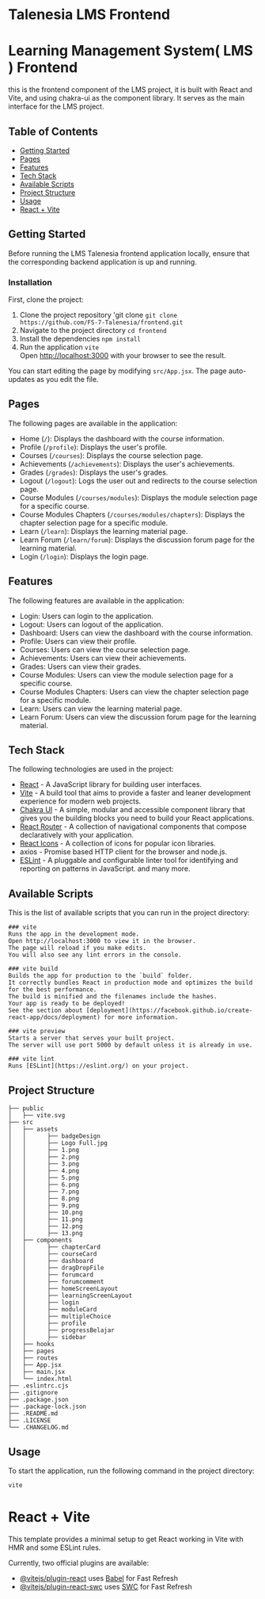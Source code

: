 # Talenesia LMS Frontend

# Learning Management System( LMS ) Frontend

this is the frontend component of the LMS project, it is built with React and Vite, and using chakra-ui as the component library. It serves as the main interface for the LMS project.

## Table of Contents
- [Getting Started](#getting-started)
- [Pages](#pages)
- [Features](#features)
- [Tech Stack](#tech-stack)
- [Available Scripts](#available-scripts)
- [Project Structure](#project-structure)
- [Usage](#usage)
- [React + Vite](#react-vite)

## Getting Started
Before running the LMS Talenesia frontend application locally, ensure that the corresponding backend application is up and running.

### Installation
 First, clone the project:
 1. Clone the project repository 'git clone `git clone https://github.com/FS-7-Talenesia/frontend.git`
 2. Navigate to the project directory `cd frontend`
 3. Install the dependencies `npm install`
 4. Run the application `vite`    
Open [http://localhost:3000](http://localhost:3000) with your browser to see the result.

You can start editing the page by modifying `src/App.jsx`. The page auto-updates as you edit the file.

## Pages
The following pages are available in the application:

- Home (`/`): Displays the dashboard with the course information.
- Profile (`/profile`): Displays the user's profile.
- Courses (`/courses`): Displays the course selection page.
- Achievements (`/achievements`): Displays the user's achievements.
- Grades (`/grades`): Displays the user's grades.
- Logout (`/logout`): Logs the user out and redirects to the course selection page.
- Course Modules (`/courses/modules`): Displays the module selection page for a specific course.
- Course Modules Chapters (`/courses/modules/chapters`): Displays the chapter selection page for a specific module.
- Learn (`/learn`): Displays the learning material page.
- Learn Forum (`/learn/forum`): Displays the discussion forum page for the learning material.
- Login (`/login`): Displays the login page.

## Features 
The following features are available in the application:

- Login: Users can login to the application.
- Logout: Users can logout of the application.  
- Dashboard: Users can view the dashboard with the course information.
- Profile: Users can view their profile.
- Courses: Users can view the course selection page.
- Achievements: Users can view their achievements.
- Grades: Users can view their grades.
- Course Modules: Users can view the module selection page for a specific course.
- Course Modules Chapters: Users can view the chapter selection page for a specific module.
- Learn: Users can view the learning material page.
- Learn Forum: Users can view the discussion forum page for the learning material.  

## Tech Stack
The following technologies are used in the project:     
- [React](https://reactjs.org/) - A JavaScript library for building user interfaces.
- [Vite](https://vitejs.dev/) - A build tool that aims to provide a faster and leaner development experience for modern web projects.
- [Chakra UI](https://chakra-ui.com/) - A simple, modular and accessible component library that gives you the building blocks you need to build your React applications.
- [React Router](https://reactrouter.com/) - A collection of navigational components that compose declaratively with your application.
- [React Icons](https://react-icons.github.io/react-icons/) - A collection of icons for popular icon libraries. 
- axios - Promise based HTTP client for the browser and node.js.
- [ESLint](https://eslint.org/) - A pluggable and configurable linter tool for identifying and reporting on patterns in JavaScript.
and many more.

## Available Scripts
 This is the list of available scripts that you can run in the project directory:

```
### vite
Runs the app in the development mode.   
Open http://localhost:3000 to view it in the browser.
The page will reload if you make edits.
You will also see any lint errors in the console.

### vite build
Builds the app for production to the `build` folder.
It correctly bundles React in production mode and optimizes the build for the best performance.
The build is minified and the filenames include the hashes.
Your app is ready to be deployed!
See the section about [deployment](https://facebook.github.io/create-react-app/docs/deployment) for more information.

### vite preview  
Starts a server that serves your built project.
The server will use port 5000 by default unless it is already in use.

### vite lint
Runs [ESLint](https://eslint.org/) on your project.
```

## Project Structure

```
├── public  
│   ├── vite.svg
├── src
│   ├── assets
│   │      ├── badgeDesign
│   │      ├── Logo Full.jpg
│   │      ├── 1.png
│   │      ├── 2.png
│   │      ├── 3.png 
│   │      ├── 4.png
│   │      ├── 5.png
│   │      ├── 6.png
│   │      ├── 7.png
│   │      ├── 8.png
│   │      ├── 9.png
│   │      ├── 10.png
│   │      ├── 11.png
│   │      ├── 12.png
│   │      ├── 13.png
│   ├── components
│   │      ├── chapterCard
│   │      ├── courseCard
│   │      ├── dashboard
│   │      ├── dragDropFile
│   │      ├── forumcard
│   │      ├── forumcomment
│   │      ├── homeScreenLayout
│   │      ├── learningScreenLayout
│   │      ├── login
│   │      ├── moduleCard
│   │      ├── multipleChoice
│   │      ├── profile
│   │      ├── progressBelajar
│   │      ├── sidebar
│   ├── hooks
│   ├── pages
│   ├── routes
│   ├── App.jsx
│   ├── main.jsx
│   └── index.html
├── .eslintrc.cjs 
├── .gitignore
├── .package.json
├── .package-lock.json
├── .README.md
├── .LICENSE
└── .CHANGELOG.md
```

## Usage
To start the application, run the following command in the project directory:

```bash
vite
```

# React + Vite


This template provides a minimal setup to get React working in Vite with HMR and some ESLint rules.

Currently, two official plugins are available:

- [@vitejs/plugin-react](https://github.com/vitejs/vite-plugin-react/blob/main/packages/plugin-react/README.md) uses [Babel](https://babeljs.io/) for Fast Refresh
- [@vitejs/plugin-react-swc](https://github.com/vitejs/vite-plugin-react-swc) uses [SWC](https://swc.rs/) for Fast Refresh
